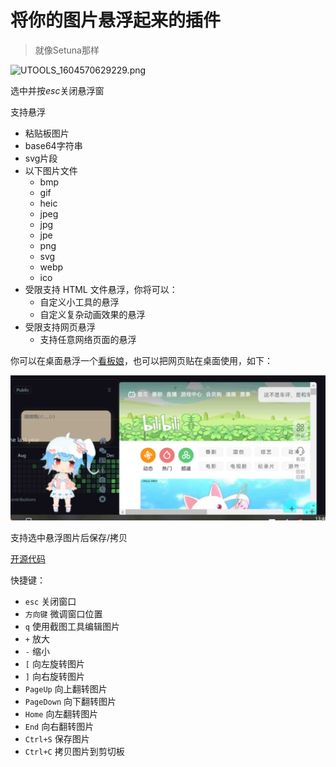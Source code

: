 # 将你的图片悬浮起来的插件

> 就像Setuna那样

![UTOOLS_1604570629229.png](https://i.loli.net/2020/11/05/lYf2L8nEVGZHzrN.png)

选中并按*esc*关闭悬浮窗

支持悬浮

- 粘贴板图片
- base64字符串
- svg片段
- 以下图片文件
    - bmp
    - gif
    - heic
    - jpeg
    - jpg
    - jpe
    - png
    - svg
    - webp
    - ico
 - 受限支持 HTML 文件悬浮，你将可以：
   - 自定义小工具的悬浮
   - 自定义复杂动画效果的悬浮
 - 受限支持网页悬浮
   - 支持任意网络页面的悬浮

你可以在桌面悬浮一个[看板娘](https://github.com/ChiruMori/poster-girl-l2d-2233)，也可以把网页贴在桌面使用，如下：

![demo.jpg](./demo.jpg)


支持选中悬浮图片后保存/拷贝


[开源代码](https://github.com/qinyongliang/suspension-utools)

快捷键：

- `esc`         关闭窗口
- `方向键`       微调窗口位置
- `q`           使用截图工具编辑图片
- `+`           放大
- `-`           缩小
- `[`           向左旋转图片
- `]`           向右旋转图片
- `PageUp`      向上翻转图片
- `PageDown`    向下翻转图片
- `Home`        向左翻转图片
- `End`         向右翻转图片
- `Ctrl+S`      保存图片
- `Ctrl+C`      拷贝图片到剪切板
